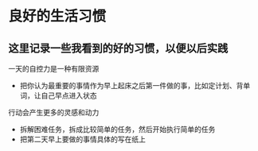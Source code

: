 # 良好的生活习惯
## 这里记录一些我看到的好的习惯，以便以后实践
一天的自控力是一种有限资源

+ 把你认为最重要的事情作为早上起床之后第一件做的事，比如定计划、背单词，让自己早点进入状态

行动会产生更多的灵感和动力

+ 拆解困难任务，拆成比较简单的任务，然后开始执行简单的任务
+ 把第二天早上要做的事情具体的写在纸上